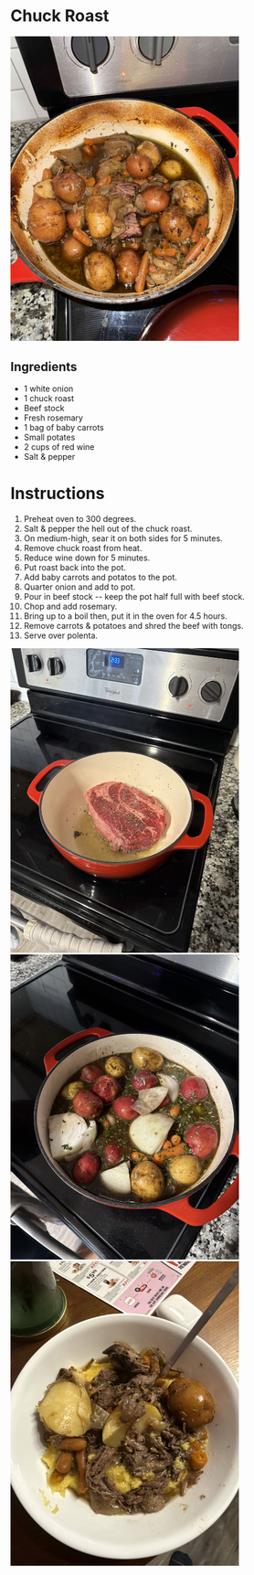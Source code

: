 # Chuck Roast

<img src="./after-boil.jpg" alt="After boil roast" width="400" />

## Ingredients

- 1 white onion
- 1 chuck roast
- Beef stock
- Fresh rosemary
- 1 bag of baby carrots
- Small potates
- 2 cups of red wine
- Salt & pepper

# Instructions

1.  Preheat oven to 300 degrees.
2.  Salt & pepper the hell out of the chuck roast.
3.  On medium-high, sear it on both sides for 5 minutes.
4.  Remove chuck roast from heat.
5.  Reduce wine down for 5 minutes.
6.  Put roast back into the pot. 
7.  Add baby carrots and potatos to the pot.
8.  Quarter onion and add to pot.
9.  Pour in beef stock -- keep the pot half full with beef stock.
10. Chop and add rosemary.
11. Bring up to a boil then, put it in the oven for 4.5 hours.
12. Remove carrots & potatoes and shred the beef with tongs.
13. Serve over polenta. 

<img src="./searing-steak.jpeg" alt="pre-boil" width="400" />
<img src="./pre-boil.jpeg" alt="Searing the steak" width="400" />
<img src="./served.jpg" alt="Served roast" width="400" />
